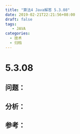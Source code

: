 ```yaml
---
title: "算法4 Java解答 5.3.08"
date: 2019-02-21T22:21:56+08:00
draft: false
tags:
   - JAVA
categories:
  - 技术
  - 归档
---
```



# 5.3.08

## 问题：


## 分析：


## 参考：


